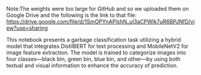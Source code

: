 Note:The weights were too large for GitHub and so we uploaded them on Google Drive and the following is the link to that file:
https://drive.google.com/file/d/1SmOPYnAPlshN_ul3aCPWlk7uR6BPJNfD/view?usp=sharing

This notebook presents a garbage classification task utilizing a hybrid model that integrates DistilBERT for text processing and MobileNetV2 for image feature extraction. The model is trained to categorize images into four classes—black bin, green bin, blue bin, and other—by using both textual and visual information to enhance the accuracy of prediction.


